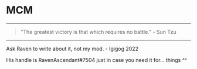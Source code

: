 # MCM

---

> "The greatest victory is that which requires no battle." - Sun Tzu

---

Ask Raven to write about it, not my mod. - Igigog 2022

His handle is RavenAscendant#7504 just in case you need it for... things ^^
